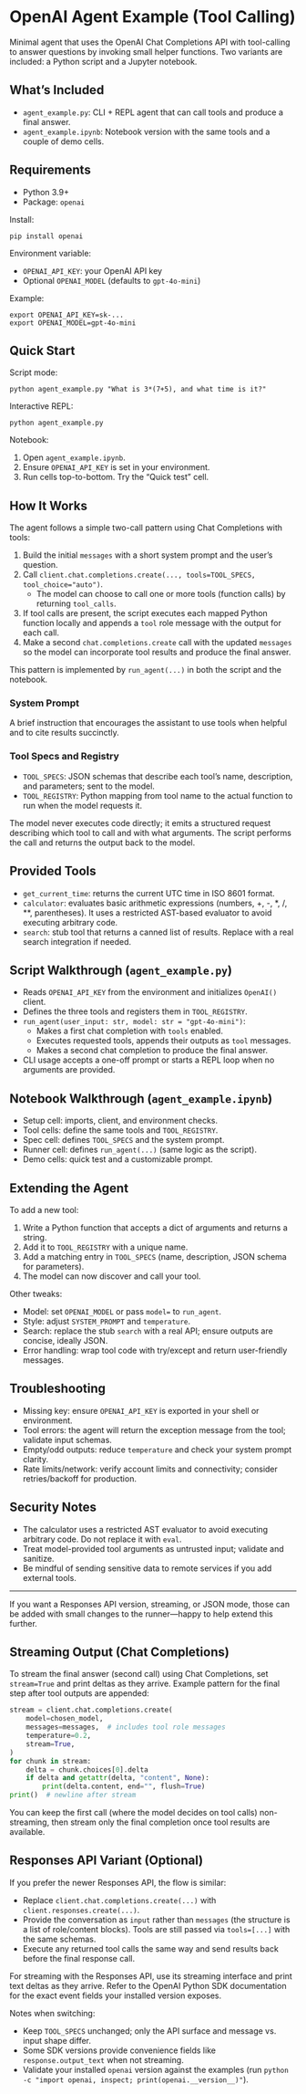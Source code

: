 # OpenAI Agent Example (Tool Calling)

Minimal agent that uses the OpenAI Chat Completions API with tool-calling to answer questions by invoking small helper functions. Two variants are included: a Python script and a Jupyter notebook.

## What’s Included

- `agent_example.py`: CLI + REPL agent that can call tools and produce a final answer.
- `agent_example.ipynb`: Notebook version with the same tools and a couple of demo cells.

## Requirements

- Python 3.9+
- Package: `openai`

Install:

```
pip install openai
```

Environment variable:

- `OPENAI_API_KEY`: your OpenAI API key
- Optional `OPENAI_MODEL` (defaults to `gpt-4o-mini`)

Example:

```
export OPENAI_API_KEY=sk-...
export OPENAI_MODEL=gpt-4o-mini
```

## Quick Start

Script mode:

```
python agent_example.py "What is 3*(7+5), and what time is it?"
```

Interactive REPL:

```
python agent_example.py
```

Notebook:

1) Open `agent_example.ipynb`.
2) Ensure `OPENAI_API_KEY` is set in your environment.
3) Run cells top-to-bottom. Try the “Quick test” cell.

## How It Works

The agent follows a simple two-call pattern using Chat Completions with tools:

1. Build the initial `messages` with a short system prompt and the user’s question.
2. Call `client.chat.completions.create(..., tools=TOOL_SPECS, tool_choice="auto")`.
   - The model can choose to call one or more tools (function calls) by returning `tool_calls`.
3. If tool calls are present, the script executes each mapped Python function locally and appends a `tool` role message with the output for each call.
4. Make a second `chat.completions.create` call with the updated `messages` so the model can incorporate tool results and produce the final answer.

This pattern is implemented by `run_agent(...)` in both the script and the notebook.

### System Prompt

A brief instruction that encourages the assistant to use tools when helpful and to cite results succinctly.

### Tool Specs and Registry

- `TOOL_SPECS`: JSON schemas that describe each tool’s name, description, and parameters; sent to the model.
- `TOOL_REGISTRY`: Python mapping from tool name to the actual function to run when the model requests it.

The model never executes code directly; it emits a structured request describing which tool to call and with what arguments. The script performs the call and returns the output back to the model.

## Provided Tools

- `get_current_time`: returns the current UTC time in ISO 8601 format.
- `calculator`: evaluates basic arithmetic expressions (numbers, +, -, *, /, **, parentheses). It uses a restricted AST-based evaluator to avoid executing arbitrary code.
- `search`: stub tool that returns a canned list of results. Replace with a real search integration if needed.

## Script Walkthrough (`agent_example.py`)

- Reads `OPENAI_API_KEY` from the environment and initializes `OpenAI()` client.
- Defines the three tools and registers them in `TOOL_REGISTRY`.
- `run_agent(user_input: str, model: str = "gpt-4o-mini")`:
  - Makes a first chat completion with `tools` enabled.
  - Executes requested tools, appends their outputs as `tool` messages.
  - Makes a second chat completion to produce the final answer.
- CLI usage accepts a one-off prompt or starts a REPL loop when no arguments are provided.

## Notebook Walkthrough (`agent_example.ipynb`)

- Setup cell: imports, client, and environment checks.
- Tool cells: define the same tools and `TOOL_REGISTRY`.
- Spec cell: defines `TOOL_SPECS` and the system prompt.
- Runner cell: defines `run_agent(...)` (same logic as the script).
- Demo cells: quick test and a customizable prompt.

## Extending the Agent

To add a new tool:

1. Write a Python function that accepts a dict of arguments and returns a string.
2. Add it to `TOOL_REGISTRY` with a unique name.
3. Add a matching entry in `TOOL_SPECS` (name, description, JSON schema for parameters).
4. The model can now discover and call your tool.

Other tweaks:

- Model: set `OPENAI_MODEL` or pass `model=` to `run_agent`.
- Style: adjust `SYSTEM_PROMPT` and `temperature`.
- Search: replace the stub `search` with a real API; ensure outputs are concise, ideally JSON.
- Error handling: wrap tool code with try/except and return user-friendly messages.

## Troubleshooting

- Missing key: ensure `OPENAI_API_KEY` is exported in your shell or environment.
- Tool errors: the agent will return the exception message from the tool; validate input schemas.
- Empty/odd outputs: reduce `temperature` and check your system prompt clarity.
- Rate limits/network: verify account limits and connectivity; consider retries/backoff for production.

## Security Notes

- The calculator uses a restricted AST evaluator to avoid executing arbitrary code. Do not replace it with `eval`.
- Treat model-provided tool arguments as untrusted input; validate and sanitize.
- Be mindful of sending sensitive data to remote services if you add external tools.

---

If you want a Responses API version, streaming, or JSON mode, those can be added with small changes to the runner—happy to help extend this further.

## Streaming Output (Chat Completions)

To stream the final answer (second call) using Chat Completions, set `stream=True` and print deltas as they arrive. Example pattern for the final step after tool outputs are appended:

```python
stream = client.chat.completions.create(
    model=chosen_model,
    messages=messages,  # includes tool role messages
    temperature=0.2,
    stream=True,
)
for chunk in stream:
    delta = chunk.choices[0].delta
    if delta and getattr(delta, "content", None):
        print(delta.content, end="", flush=True)
print()  # newline after stream
```

You can keep the first call (where the model decides on tool calls) non-streaming, then stream only the final completion once tool results are available.

## Responses API Variant (Optional)

If you prefer the newer Responses API, the flow is similar:

- Replace `client.chat.completions.create(...)` with `client.responses.create(...)`.
- Provide the conversation as `input` rather than `messages` (the structure is a list of role/content blocks). Tools are still passed via `tools=[...]` with the same schemas.
- Execute any returned tool calls the same way and send results back before the final response call.

For streaming with the Responses API, use its streaming interface and print text deltas as they arrive. Refer to the OpenAI Python SDK documentation for the exact event fields your installed version exposes.

Notes when switching:

- Keep `TOOL_SPECS` unchanged; only the API surface and message vs. input shape differ.
- Some SDK versions provide convenience fields like `response.output_text` when not streaming.
- Validate your installed `openai` version against the examples (run `python -c "import openai, inspect; print(openai.__version__)"`).
